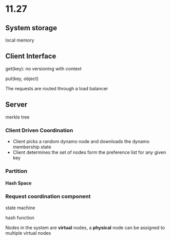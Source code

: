# 11.27
## System storage
local memory

## Client Interface

get(key): no versioning with context

put(key, object)

The requests are routed through a load balancer
## Server
merkle tree 
### Client Driven Coordination
- Client picks a random dynamo node and downloads the dynamo membership state  
- Client determines the set of nodes form the preference list for any given key

### Partition
#### Hash Space

### Request coordination component
state machine

hash function 

Nodes in the system are **virtual** nodes, a **physical** node can be assigned to multiple virtual nodes
 